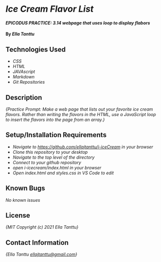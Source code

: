 # _Ice Cream Flavor List_

#### _EPICODUS PRACTICE: 3.14 webpage that uses loop to display flabors_

#### By _**Ella Tanttu**_

## Technologies Used

* _CSS_
* _HTML_
* _JAVAscript_
* _Markdown_
* _Git Repositories_

## Description

_{Practice Prompt: Make a web page that lists out your favorite ice cream flavors. Rather than writing the flavors in the HTML, use a JavaScript loop to insert the flavors into the page from an array.}_

## Setup/Installation Requirements

* _Navigate to https://github.com/ellajtanttu/i-iceCream in your browser_
* _Clone this repository to your desktop_
* _Navigate to the top level of the directory_
* _Connect to your github repository_
* _open i-icecream/index.html in your browser_
* _Open index.html and styles.css in VS Code to edit_

## Known Bugs

_No known issues_

## License

_{MIT Copyright (c) 2021 Ella Tanttu}_

## Contact Information

_{Ella Tanttu ellajtanttu@gmail.com}_